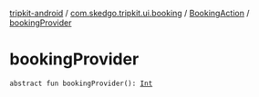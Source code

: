 [tripkit-android](../../index.md) / [com.skedgo.tripkit.ui.booking](../index.md) / [BookingAction](index.md) / [bookingProvider](./booking-provider.md)

# bookingProvider

`abstract fun bookingProvider(): `[`Int`](https://kotlinlang.org/api/latest/jvm/stdlib/kotlin/-int/index.html)
